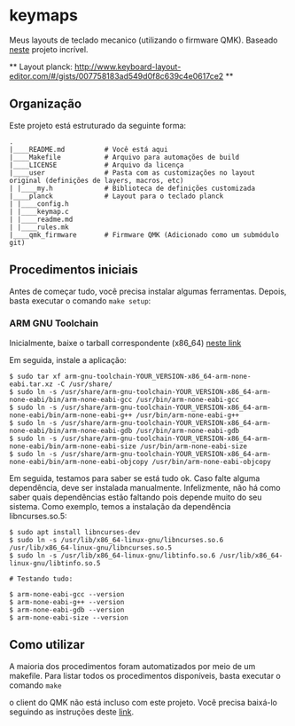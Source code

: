 # keymaps

Meus layouts de teclado mecanico (utilizando o firmware QMK). Baseado
[neste](https://github.com/noahfrederick/qmk-keymaps) projeto incrível.

** Layout planck: http://www.keyboard-layout-editor.com/#/gists/007758183ad549d0f8c639c4e0617ce2 **

## Organização

Este projeto está estruturado da seguinte forma:

```
.
|____README.md          # Você está aqui
|____Makefile           # Arquivo para automações de build
|____LICENSE            # Arquivo da licença
|____user               # Pasta com as customizações no layout original (definições de layers, macros, etc)
| |____my.h             # Biblioteca de definições customizada
|____planck             # Layout para o teclado planck
| |____config.h 
| |____keymap.c 
| |____readme.md 
| |____rules.mk
|____qmk_firmware       # Firmware QMK (Adicionado como um submódulo git)

```

## Procedimentos iniciais

Antes de começar tudo, você precisa instalar algumas ferramentas. Depois, basta executar o comando `make setup`:

### ARM GNU Toolchain

Inicialmente, baixe o tarball correspondente (x86_64) [neste link](https://developer.arm.com/downloads/-/arm-gnu-toolchain-downloads)

Em seguida, instale a aplicação:

```
$ sudo tar xf arm-gnu-toolchain-YOUR_VERSION-x86_64-arm-none-eabi.tar.xz -C /usr/share/
$ sudo ln -s /usr/share/arm-gnu-toolchain-YOUR_VERSION-x86_64-arm-none-eabi/bin/arm-none-eabi-gcc /usr/bin/arm-none-eabi-gcc
$ sudo ln -s /usr/share/arm-gnu-toolchain-YOUR_VERSION-x86_64-arm-none-eabi/bin/arm-none-eabi-g++ /usr/bin/arm-none-eabi-g++
$ sudo ln -s /usr/share/arm-gnu-toolchain-YOUR_VERSION-x86_64-arm-none-eabi/bin/arm-none-eabi-gdb /usr/bin/arm-none-eabi-gdb
$ sudo ln -s /usr/share/arm-gnu-toolchain-YOUR_VERSION-x86_64-arm-none-eabi/bin/arm-none-eabi-size /usr/bin/arm-none-eabi-size
$ sudo ln -s /usr/share/arm-gnu-toolchain-YOUR_VERSION-x86_64-arm-none-eabi/bin/arm-none-eabi-objcopy /usr/bin/arm-none-eabi-objcopy
```

Em seguida, testamos para saber se está tudo ok. Caso falte alguma dependência, deve ser instalada manualmente. Infelizmente, não há como saber quais dependências estão faltando pois depende muito do seu sistema. Como exemplo, temos a instalação da dependência libncurses.so.5:
```
$ sudo apt install libncurses-dev
$ sudo ln -s /usr/lib/x86_64-linux-gnu/libncurses.so.6 /usr/lib/x86_64-linux-gnu/libncurses.so.5
$ sudo ln -s /usr/lib/x86_64-linux-gnu/libtinfo.so.6 /usr/lib/x86_64-linux-gnu/libtinfo.so.5

# Testando tudo:

$ arm-none-eabi-gcc --version
$ arm-none-eabi-g++ --version
$ arm-none-eabi-gdb --version
$ arm-none-eabi-size --version
```

## Como utilizar

A maioria dos procedimentos foram automatizados por meio de um makefile. Para listar todos os
procedimentos disponíveis, basta executar o comando `make`

o client do QMK não está incluso com este projeto. Você precisa baixá-lo seguindo as instruções
deste [link](https://docs.qmk.fm/#/newbs_getting_started).
